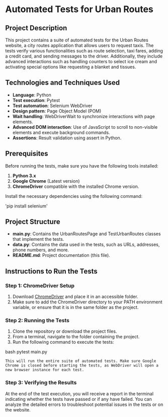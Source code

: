 # Automated Tests for Urban Routes

## Project Description

This project contains a suite of automated tests for the Urban Routes website, a city routes application that allows users to request taxis. The tests verify various functionalities such as route selection, taxi fares, adding a credit card, and sending messages to the driver. Additionally, they include advanced interactions such as handling counters to select ice cream and activating special options like requesting a blanket and tissues.

## Technologies and Techniques Used

- **Language**: Python
- **Test execution**: Pytest
- **Test automation**: Selenium WebDriver
- **Design pattern**: Page Object Model (POM)
- **Wait handling**: WebDriverWait to synchronize interactions with page elements.
- **Advanced DOM interaction**: Use of JavaScript to scroll to non-visible elements and execute background commands.
- **Assertions**: Result validation using assert in Python.

## Prerequisites

Before running the tests, make sure you have the following tools installed:

1. **Python 3.x**
2. **Google Chrome** (Latest version)
3. **ChromeDriver** compatible with the installed Chrome version.

Install the necessary dependencies using the following command:

'pip install selenium'

## Project Structure

- **main.py**: Contains the UrbanRoutesPage and TestUrbanRoutes classes that implement the tests.
- **data.py**: Contains the data used in the tests, such as URLs, addresses, phone numbers, and more.
- **README.md**: Project documentation (this file).

## Instructions to Run the Tests

### Step 1: ChromeDriver Setup

1. Download [ChromeDriver](https://sites.google.com/chromium.org/driver) and place it in an accessible folder.
2. Make sure to add the ChromeDriver directory to your PATH environment variable, or ensure that it is in the same folder as the project.

### Step 2: Running the Tests

1. Clone the repository or download the project files.
2. From a terminal, navigate to the folder containing the project.
3. Run the following command to execute the tests:

    
bash
    pytest main.py


    This will run the entire suite of automated tests. Make sure Google Chrome is closed before starting the tests, as WebDriver will open a new browser instance for each test.

### Step 3: Verifying the Results

At the end of the test execution, you will receive a report in the terminal indicating whether the tests have passed or if any have failed. You can analyze the detailed errors to troubleshoot potential issues in the tests or on the website.

